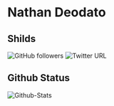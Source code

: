 # Nathan Deodato

## 

## Shilds
![GitHub followers](https://img.shields.io/github/followers/NathanDeodato?label=NT&style=social)
![Twitter URL](https://img.shields.io/twitter/url?color=black&label=Twitter&style=social&url=https%3A%2F%2Ftwitter.com%2FDeodatoNat)

## Github Status
![Github-Stats](https://github-readme-stats.vercel.app/api?NathanDeodato=aryclenio&show_icons=true)



